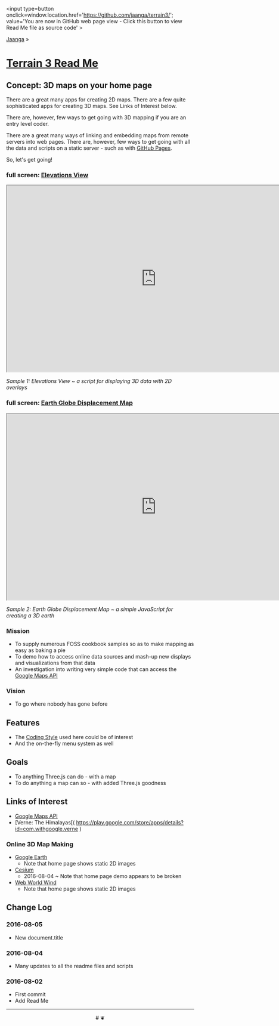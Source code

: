 <span style=display:none; >[You are now in GitHub source code view - click this link to view Read Me file as a web page]
( https://jaanga.github.io/terrain3/index.html "View file as a web page." ) </span>
<input type=button onclick=window.location.href='https://github.com/jaanga/terrain3/'; value='You are now in GitHub web page view - Click this button to view Read Me file as source code' >

[Jaanga]( https://jaanga.github.io ) &raquo;

[Terrain 3 Read Me]( https://jaanga.github.io/terrain3/index.html )
===


## Concept: 3D maps on your home page


There are a great many apps for creating 2D maps. There are a few quite sophisticated apps for creating 3D maps. See Links of Interest below.

There are, however, few ways to get going with 3D mapping if you are an entry level coder.

There are a great many ways of linking and embedding maps from remote servers into web pages.
There are, however, few ways to get going with all the data and scripts on a static server - such as with [GitHub Pages]( https://pages.github.com/ ).

So, let's get going!


### full screen: [Elevations View]( https://jaanga.github.io/terrain3/elevations/elevations-view/index.html )

<img src="https://cloud.githubusercontent.com/assets/547626/17420676/0f062930-5a59-11e6-9e9d-040cdfaddbd6.png" style=display:none; width=800 >

<iframe src="https://jaanga.github.io/terrain3/elevations/elevations-view/index.html" width=800px height=500px onload=this.contentWindow.controls.enableZoom=false; ></iframe>

_Sample 1: Elevations View ~ a script for displaying 3D data with 2D overlays_


### full screen: [Earth Globe Displacement Map]( https://jaanga.github.io/terrain3/globes/earth-globe-displacement/index.html )

<img src="https://cloud.githubusercontent.com/assets/547626/17420309/e0e6953c-5a56-11e6-96b0-3ebccf01d6e6.png" style=display:none; width=800 >

<iframe src=https://jaanga.github.io/terrain3/globes/earth-globe-displacement/index.html width=800px height=500px onload=this.contentWindow.controls.enableZoom=false; ></iframe>

_Sample 2:  Earth Globe Displacement Map ~ a simple JavaScript for creating a 3D earth_


### Mission

* To supply numerous FOSS cookbook samples so as to make mapping as easy as baking a pie
* To demo how to access online data sources and mash-up new displays and visualizations from that data
* An investigation into writing very simple code that can access the [Google Maps API]( https://developers.google.com/maps/documentation/javascript/tutorial )


### Vision

* To go where nobody has gone before


## Features

* The [Coding Style]( #coding-style.md ) used here could be of interest
* And the on-the-fly menu system as well



## Goals

* To anything Three.js can do - with a map
* To do anything a map can so - with added Three.js goodness


## Links of Interest

* [Google Maps API]( https://developers.google.com/maps/documentation/javascript/tutorial )
* [Verne: The Himalayas[( https://play.google.com/store/apps/details?id=com.withgoogle.verne )

### Online 3D Map Making

* [Google Earth]( https://www.google.com/earth/ )
	* Note that home page shows static 2D images
* [Cesium]( https://cesiumjs.org/ )
	* 2016-08-04 ~ Note that home page demo appears to be broken
* [Web World Wind]( https://webworldwind.org/ )
	* Note that home page shows static 2D images

## Change Log

### 2016-08-05

* New document.title

### 2016-08-04

* Many updates to all the readme files and scripts

### 2016-08-02

* First commit
* Add Read Me


***

<center title='Jaanga ~ your 3D happy place' >
# <a href=javascript:window.scrollTo(0,0); style=text-decoration:none; > ❦ </a>
</center>
